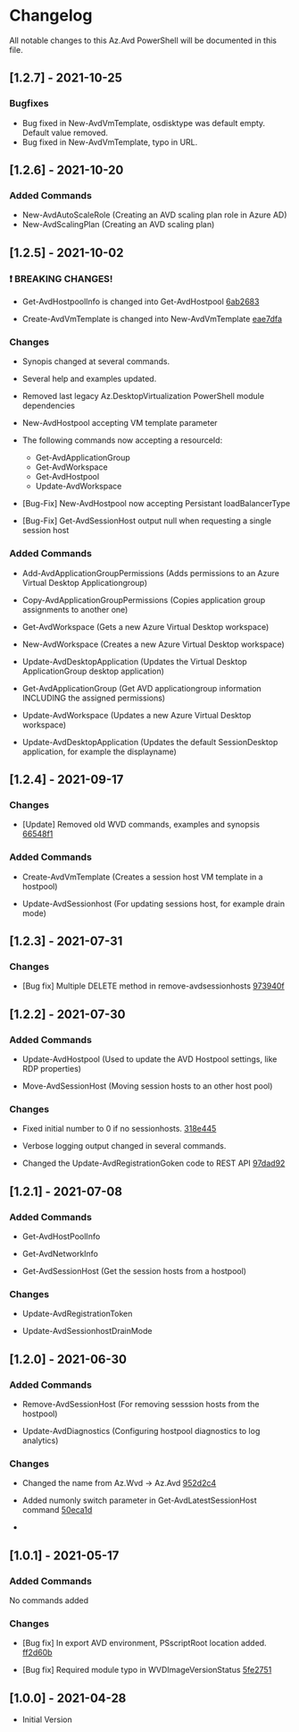 
# Changelog

All notable changes to this Az.Avd PowerShell will be documented in this file.

## [1.2.7] - 2021-10-25

### Bugfixes
- Bug fixed in New-AvdVmTemplate, osdisktype was default empty. Default value removed.
- Bug fixed in New-AvdVmTemplate, typo in URL.

## [1.2.6] - 2021-10-20

### Added Commands

- New-AvdAutoScaleRole (Creating an AVD scaling plan role in Azure AD)
- New-AvdScalingPlan (Creating an AVD scaling plan)

## [1.2.5] - 2021-10-02
### :exclamation: BREAKING CHANGES!
- Get-AvdHostpoolInfo is changed into Get-AvdHostpool [6ab2683](https://github.com/srozemuller/AzAvd/commit/6ab2683cfaa1480369a705df4cb67e31ae11b2c3)

- Create-AvdVmTemplate is changed into New-AvdVmTemplate [eae7dfa](https://github.com/srozemuller/AzAvd/commit/eae7dfa195537ee94c53ccd23a6fcaa10ac06bb8)

  

### Changes

 - Synopis changed at several commands.

 - Several help and examples updated.

 - Removed last legacy Az.DesktopVirtualization PowerShell module dependencies

 - New-AvdHostpool accepting VM template parameter

 - The following commands now accepting a resourceId:

	 - Get-AvdApplicationGroup
	 - Get-AvdWorkspace
	 - Get-AvdHostpool
	 - Update-AvdWorkspace

  
  

-  [Bug-Fix] New-AvdHostpool now accepting Persistant loadBalancerType

-  [Bug-Fix] Get-AvdSessionHost output null when requesting a single session host

  

### Added Commands

- Add-AvdApplicationGroupPermissions (Adds permissions to an Azure Virtual Desktop Applicationgroup)

- Copy-AvdApplicationGroupPermissions (Copies application group assignments to another one)

- Get-AvdWorkspace (Gets a new Azure Virtual Desktop workspace)

- New-AvdWorkspace (Creates a new Azure Virtual Desktop workspace)

- Update-AvdDesktopApplication (Updates the Virtual Desktop ApplicationGroup desktop application)

- Get-AvdApplicationGroup (Get AVD applicationgroup information INCLUDING the assigned permissions)

- Update-AvdWorkspace (Updates a new Azure Virtual Desktop workspace)

- Update-AvdDesktopApplication (Updates the default SessionDesktop application, for example the displayname)

  
  

## [1.2.4] - 2021-09-17

  

### Changes

-  [Update] Removed old WVD commands, examples and synopsis [66548f1](https://github.com/srozemuller/AzAvd/commit/66548f19e0edffb94e546b6d5759ae1fbeb1df64)

  

### Added Commands

- Create-AvdVmTemplate (Creates a session host VM template in a hostpool)

- Update-AvdSessionhost (For updating sessions host, for example drain mode)

  

## [1.2.3] - 2021-07-31

  

### Changes

- [Bug fix] Multiple DELETE method in remove-avdsessionhosts [973940f](https://github.com/srozemuller/AzAvd/commit/973940fddff1da76cc893beeca0420552b0a920a)

  

## [1.2.2] - 2021-07-30

### Added Commands

  

- Update-AvdHostpool (Used to update the AVD Hostpool settings, like RDP properties)

- Move-AvdSessionHost (Moving session hosts to an other host pool)

  

### Changes

- Fixed initial number to 0 if no sessionhosts. [318e445](https://github.com/srozemuller/AzAvd/commit/318e4454b0674976a17d899a5b3cb0f2f0842849)

- Verbose logging output changed in several commands.

- Changed the Update-AvdRegistrationGoken code to REST API [97dad92](https://github.com/srozemuller/AzAvd/commit/97dad92c015147f7c008d971c0a8810ad924884c)

  

## [1.2.1] - 2021-07-08

  

### Added Commands

  

- Get-AvdHostPoolInfo

- Get-AvdNetworkInfo

- Get-AvdSessionHost (Get the session hosts from a hostpool)

  

### Changes

  

- Update-AvdRegistrationToken

- Update-AvdSessionhostDrainMode

  
  

## [1.2.0] - 2021-06-30

### Added Commands

- Remove-AvdSessionHost (For removing sesssion hosts from the hostpool)

- Update-AvdDiagnostics (Configuring hostpool diagnostics to log analytics)

  
  

### Changes

- Changed the name from Az.Wvd -> Az.Avd [952d2c4](https://github.com/srozemuller/AzAvd/commit/952d2c4fd82ed931ec1770b440807fede8ac342b)

- Added numonly switch parameter in Get-AvdLatestSessionHost command [50eca1d](https://github.com/srozemuller/AzAvd/commit/b8d047d28a605a8f45ea710ebdcf02500cd0cc2d)

-

  

## [1.0.1] - 2021-05-17

  

### Added Commands

No commands added

  

### Changes

- [Bug fix] In export AVD environment, PSscriptRoot location added. [ff2d60b](https://github.com/srozemuller/AzAvd/commit/59bdc8964ec0de79d76b2042ee22962876a8e4f9)

- [Bug fix] Required module typo in WVDImageVersionStatus [5fe2751](https://github.com/srozemuller/AzAvd/commit/5b6b7c6d48bf72a26a4832382487cb91288246fa)

  

## [1.0.0] - 2021-04-28

- Initial Version
